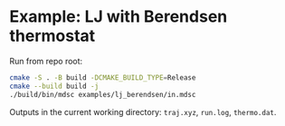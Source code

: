 # Example: LJ with Berendsen thermostat

Run from repo root:
```bash
cmake -S . -B build -DCMAKE_BUILD_TYPE=Release
cmake --build build -j
./build/bin/mdsc examples/lj_berendsen/in.mdsc
```
Outputs in the current working directory: `traj.xyz`, `run.log`, `thermo.dat`.
